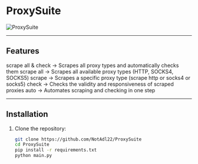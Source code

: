 # ProxySuite



![ProxySuite](https://cdn.discordapp.com/attachments/1297285617264234590/1347390941861773333/image.png?ex=67cba719&is=67ca5599&hm=b41bc481a459509fb0baa2b9441d42442212e849bd0735d83703ceb52f17bbd3&)

------

## Features

scrape all & check → Scrapes all proxy types and automatically checks them
scrape all → Scrapes all available proxy types (HTTP, SOCKS4, SOCKS5)
scrape <type> → Scrapes a specific proxy type (scrape http or socks4 or socks5)
check <type> → Checks the validity and responsiveness of scraped proxies
auto <type> → Automates scraping and checking in one step

---

## Installation

1. Clone the repository:
   ```bash
   git clone https://github.com/NotAdl22/ProxySuite
   cd ProxySuite
   pip install -r requirements.txt
   python main.py

